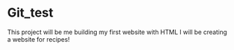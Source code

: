 # Git_test
This project will be me building my first website with HTML
I will be creating a website for recipes!
